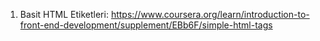 1. Basit HTML Etiketleri: https://www.coursera.org/learn/introduction-to-front-end-development/supplement/EBb6F/simple-html-tags
